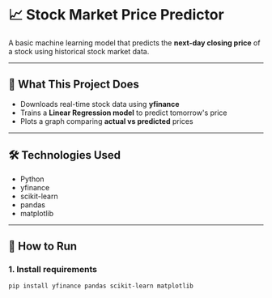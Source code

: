 # 📈 Stock Market Price Predictor

A basic machine learning model that predicts the **next-day closing price** of a stock using historical stock market data.

---

## 🧠 What This Project Does

- Downloads real-time stock data using **yfinance**
- Trains a **Linear Regression model** to predict tomorrow's price
- Plots a graph comparing **actual vs predicted** prices

---

## 🛠️ Technologies Used

- Python
- yfinance
- scikit-learn
- pandas
- matplotlib

---

## 🚀 How to Run

### 1. Install requirements
```bash
pip install yfinance pandas scikit-learn matplotlib
